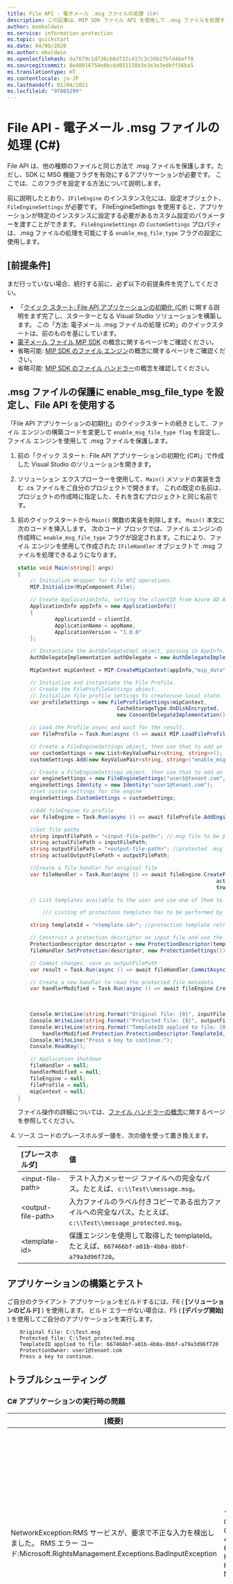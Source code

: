 ```yaml
---
title: File API - 電子メール .msg ファイルの処理 (C#)
description: この記事は、MIP SDK ファイル API を使用して .msg ファイルを処理する方法 (C#) のシナリオを理解するうえで役立ちます。
author: msmbaldwin
ms.service: information-protection
ms.topic: quickstart
ms.date: 04/08/2020
ms.author: mbaldwin
ms.openlocfilehash: da7679c1d736cb6d732c417c3c38b2fbfd46eff0
ms.sourcegitcommit: 8e48016754e6bc6d051138b3e3e3e3edbff56ba5
ms.translationtype: HT
ms.contentlocale: ja-JP
ms.lasthandoff: 01/04/2021
ms.locfileid: "97865299"
---
```

# <a name="file-api---process-email-msg-files-c"></a>File API - 電子メール .msg ファイルの処理 (C#)

File API は、他の種類のファイルと同じ方法で .msg ファイルを保護します。ただし、SDK に MSG 機能フラグを有効にするアプリケーションが必要です。 ここでは、このフラグを設定する方法について説明します。

前に説明したとおり、`IFileEngine` のインスタンス化には、設定オブジェクト、`FileEngineSettings` が必要です。 FileEngineSettings を使用すると、アプリケーションが特定のインスタンスに設定する必要があるカスタム設定のパラメーターを渡すことができます。 `FileEngineSettings` の `CustomSettings` プロパティは、.msg ファイルの処理を可能にする `enable_msg_file_type` フラグの設定に使用します。

## <a name="prerequisites"></a>[前提条件]

まだ行っていない場合、続行する前に、必ず以下の前提条件を完了してください。

- 「[クイック スタート: File API アプリケーションの初期化 (C#)](quick-app-initialization-csharp.md) に関する説明をまず完了し、スターターとなる Visual Studio ソリューションを構築します。 この「方法: 電子メール .msg ファイルの処理 (C#)」のクイックスタートは、前のものを基にしています。
- [電子メール ファイル MIP SDK](concept-email.md) の概念に関するページをご確認ください。
- 省略可能: [MIP SDK のファイル エンジン](concept-profile-engine-file-engine-cpp.md)の概念に関するページをご確認ください。
- 省略可能: [MIP SDK のファイル ハンドラー](concept-handler-file-cpp.md)の概念を確認してください。

## <a name="set-enable_msg_file_type-and-use-file-api-for-protecting-msg-file"></a>.msg ファイルの保護に enable_msg_file_type を設定し、File API を使用する

「File API アプリケーションの初期化」のクイックスタートの続きとして、ファイル エンジンの構築コードを変更して `enable_msg_file_type flag` を設定し、ファイル エンジンを使用して .msg ファイルを保護します。

1. 前の「クイック スタート: File API アプリケーションの初期化 (C#)」で作成した Visual Studio のソリューションを開きます。

2. ソリューション エクスプローラーを使用して、`Main()` メソッドの実装を含む .cs ファイルをご自分のプロジェクトで開きます。 これの既定の名前は、プロジェクトの作成時に指定した、それを含むプロジェクトと同じ名前です。

3. 前のクイックスタートから `Main()` 関数の実装を削除します。 `Main()` 本文に次のコードを挿入します。 次のコード ブロックでは、ファイル エンジンの作成時に `enable_msg_file_type` フラグが設定されます。これにより、ファイル エンジンを使用して作成された `IFileHandler` オブジェクトで .msg ファイルを処理できるようになります。

    ```csharp
    static void Main(string[] args)
    {
        // Initialize Wrapper for File API operations.
        MIP.Initialize(MipComponent.File);

        // Create ApplicationInfo, setting the clientID from Azure AD App Registration as the ApplicationId.
        ApplicationInfo appInfo = new ApplicationInfo()
        {
                ApplicationId = clientId,
                ApplicationName = appName,
                ApplicationVersion = "1.0.0"
        };

        // Instantiate the AuthDelegateImpl object, passing in AppInfo.
        AuthDelegateImplementation authDelegate = new AuthDelegateImplementation(appInfo);

        MipContext mipContext = MIP.CreateMipContext(appInfo,"mip_data",LogLevel.Trace,null,null);

        // Initialize and instantiate the File Profile.
        // Create the FileProfileSettings object.
        // Initialize file profile settings to create/use local state.
        var profileSettings = new FileProfileSettings(mipContext, 
                                    CacheStorageType.OnDiskEncrypted, 
                                    new ConsentDelegateImplementation());

        // Load the Profile async and wait for the result.
        var fileProfile = Task.Run(async () => await MIP.LoadFileProfileAsync(profileSettings)).Result;

        // Create a FileEngineSettings object, then use that to add an engine to the profile.
        var customSettings = new List<KeyValuePair<string, string>>();
        customSettings.Add(new KeyValuePair<string, string>("enable_msg_file_type", "true"));

        // Create a FileEngineSettings object, then use that to add an engine to the profile.
        var engineSettings = new FileEngineSettings("user1@tenant.com", authDelegate, "", "en-US");
        engineSettings.Identity = new Identity("user1@tenant.com");
        //set custom settings for the engine
        engineSettings.CustomSettings = customSettings;

        //Add fileEngine to profile
        var fileEngine = Task.Run(async () => await fileProfile.AddEngineAsync(engineSettings)).Result;

        //Set file paths
        string inputFilePath = "<input-file-path>"; //.msg file to be protected
        string actualFilePath = inputFilePath;
        string outputFilePath = "<output-file-path>"; //protected .msg file
        string actualOutputFilePath = outputFilePath;

        //Create a file handler for original file
        var fileHandler = Task.Run(async () => await fileEngine.CreateFileHandlerAsync(inputFilePath, 
                                                                    actualFilePath, 
                                                                    true)).Result;

        // List templates available to the user and use one of them to protect the mail file.

            /// Listing of protection templates has to be performed by creating protection engine as described in protection quick start

        string templateId = "<template-id>"; //protection template retrieved using protection engine

        // Construct a protection descriptor on input file and use the same to set protection to the file
        ProtectionDescriptor descriptor = new ProtectionDescriptor(templateId);
        fileHandler.SetProtection(descriptor, new ProtectionSettings());

        // Commit changes, save as outputFilePath
        var result = Task.Run(async () => await fileHandler.CommitAsync(outputFilePath)).Result;

        // Create a new handler to read the protected file metadata
        var handlerModified = Task.Run(async () => await fileEngine.CreateFileHandlerAsync(outputFilePath, 
                                                                        actualOutputFilePath, 
                                                                        true)).Result;

        Console.WriteLine(string.Format("Original file: {0}", inputFilePath));
        Console.WriteLine(string.Format("Protected file: {0}", outputFilePath));
        Console.WriteLine(string.Format("TemplateID applied to file: {0} \r\nProtectionOwner: {1}", 
            handlerModified.Protection.ProtectionDescriptor.TemplateId,handlerModified.Protection.Owner));
        Console.WriteLine("Press a key to continue.");
        Console.ReadKey();

        // Application Shutdown
        fileHandler = null;
        handlerModified = null;
        fileEngine = null;
        fileProfile = null;
        mipContext = null;
    }

    ```

    ファイル操作の詳細については、[ファイル ハンドラーの概念](concept-handler-file-cpp.md)に関するページを参照してください。

4. ソース コードのプレースホルダー値を、次の値を使って置き換えます。

   | [プレースホルダ] | 値 |
   |:----------- |:----- |
   | \<input-file-path\> | テスト入力メッセージ ファイルへの完全なパス。たとえば、`c:\\Test\\message.msg`。 |
   | \<output-file-path\> | 入力ファイルのラベル付きコピーである出力ファイルへの完全なパス。たとえば、`c:\\Test\\message_protected.msg`。 |
   | \<template-id\> | 保護エンジンを使用して取得した templateId。たとえば、`667466bf-a01b-4b0a-8bbf-a79a3d96f720`。 |

## <a name="build-and-test-the-application"></a>アプリケーションの構築とテスト

ご自分のクライアント アプリケーションをビルドするには、F6 ( **[ソリューションのビルド]** ) を使用します。 ビルド エラーがない場合は、F5 ( **[デバッグ開始]** ) を使用してご自分のアプリケーションを実行します。

```Console
    Original file: C:\Test.msg
    Protected file: C:\Test_protected.msg
    TemplateID applied to file: 667466bf-a01b-4b0a-8bbf-a79a3d96f720
    ProtectionOwner: user1@tenant.com
    Press a key to continue.
```

## <a name="troubleshooting"></a>トラブルシューティング

### <a name="problems-during-execution-of-c-application"></a>C# アプリケーションの実行時の問題

| [概要] | エラー メッセージ | 解決策: |
|---------|---------------|----------|
| NetworkException:RMS サービスが、要求で不正な入力を検出しました。 RMS エラー コード:Microsoft.RightsManagement.Exceptions.BadInputException | * TemplateID と Policy の両方が null である場合、パラメーターは無効です。, CorrelationId=f265b189-ebf6-4b30-a191-41539cdff215, CorrelationId.Description=FileHandler, HttpRequest.Id=04990d53-cf12-4969-9c80-06e365b312f2;d5fb4794-ac84-4445-abc6-647e41df62b2, HttpRequest.SanitizedUrl=https://api.aadrm.com/my/v2/publishinglicenses, HttpResponse.StatusCode=400, NetworkError.Category=FailureResponseCode* | ご自分のプロジェクトが正しくビルドされたにもかかわらず、左と同様な出力がある場合、templateID が不正である可能性があります。 コード ブロックに戻り、保護テンプレート ID を修正し、リビルドおよび再テストします。 |
| TemplateNotFoundException | *認識できないテンプレート ID です。, CorrelationId=abb2ef59-ad09-4aa0-b731-f59a92711dad, CorrelationId.Description=FileHandler, HttpRequest.Id=8c688752-ccd2-4dca-ace3-b67b44176689;78538a57-a9fd-4717-8924-33581a04598b* | ご自分のプロジェクトが正しくビルドされたにもかかわらず、左と同様な出力がある場合、templateID が不正である可能性があります。 コード ブロックに戻り、保護テンプレート ID を修正し、リビルドおよび再テストします。 |
